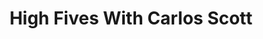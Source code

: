 ﻿---
title: High Fives With Carlos Scott
description: Ryan O'Hara sits down and talks with Carlos Scott, from Xeeva about the SDR world, and what's happening in the world of prospecting.
coverImage: ./img/podcast/podcast-image-1.jpg
refLink: leadiq.com

audioLinks: https://w.soundcloud.com/player/?url=https%3A%2F%2Fapi.soundcloud.com%2Ftracks%2F504973101&amp;auto_play=false&amp;show_artwork=true&amp;visual=true&amp;origin=twitter
webImage: ./img/podcast/video-img/image-2.png
---